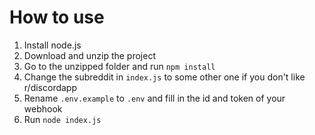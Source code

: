 # How to use
1. Install node.js
2. Download and unzip the project
3. Go to the unzipped folder and run `npm install`
4. Change the subreddit in `index.js` to some other one if you don't like r/discordapp
5. Rename `.env.example` to `.env` and fill in the id and token of your webhook
6. Run `node index.js`